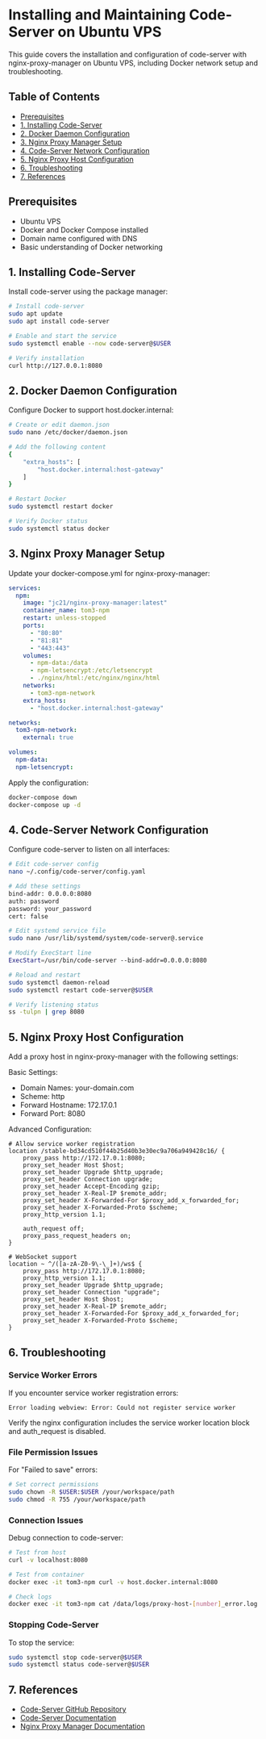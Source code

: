 # Installing and Maintaining Code-Server on Ubuntu VPS

This guide covers the installation and configuration of code-server with nginx-proxy-manager on Ubuntu VPS, including Docker network setup and troubleshooting.

## Table of Contents

- [Prerequisites](#prerequisites)
- [1. Installing Code-Server](#1.%20Installing%20Code-server)
- [2. Docker Daemon Configuration](#2-docker-daemon-configuration)
- [3. Nginx Proxy Manager Setup](#3-nginx-proxy-manager-setup)
- [4. Code-Server Network Configuration](#4-code-server-network-configuration)
- [5. Nginx Proxy Host Configuration](#5-nginx-proxy-host-configuration)
- [6. Troubleshooting](#6-troubleshooting)
- [7. References](#7-references)

## Prerequisites

- Ubuntu VPS
- Docker and Docker Compose installed
- Domain name configured with DNS
- Basic understanding of Docker networking

## 1. Installing Code-Server

Install code-server using the package manager:

```bash
# Install code-server
sudo apt update
sudo apt install code-server

# Enable and start the service
sudo systemctl enable --now code-server@$USER

# Verify installation
curl http://127.0.0.1:8080
```

## 2. Docker Daemon Configuration

Configure Docker to support host.docker.internal:

```bash
# Create or edit daemon.json
sudo nano /etc/docker/daemon.json

# Add the following content
{
    "extra_hosts": [
        "host.docker.internal:host-gateway"
    ]
}

# Restart Docker
sudo systemctl restart docker

# Verify Docker status
sudo systemctl status docker
```

## 3. Nginx Proxy Manager Setup

Update your docker-compose.yml for nginx-proxy-manager:

```yaml
services:
  npm:
    image: "jc21/nginx-proxy-manager:latest"
    container_name: tom3-npm
    restart: unless-stopped
    ports:
      - "80:80"
      - "81:81"
      - "443:443"
    volumes:
      - npm-data:/data
      - npm-letsencrypt:/etc/letsencrypt
      - ./nginx/html:/etc/nginx/nginx/html
    networks:
      - tom3-npm-network
    extra_hosts:
      - "host.docker.internal:host-gateway"

networks:
  tom3-npm-network:
    external: true

volumes:
  npm-data:
  npm-letsencrypt:
```

Apply the configuration:

```bash
docker-compose down
docker-compose up -d
```

## 4. Code-Server Network Configuration

Configure code-server to listen on all interfaces:

```bash
# Edit code-server config
nano ~/.config/code-server/config.yaml

# Add these settings
bind-addr: 0.0.0.0:8080
auth: password
password: your_password
cert: false

# Edit systemd service file
sudo nano /usr/lib/systemd/system/code-server@.service

# Modify ExecStart line
ExecStart=/usr/bin/code-server --bind-addr=0.0.0.0:8080

# Reload and restart
sudo systemctl daemon-reload
sudo systemctl restart code-server@$USER

# Verify listening status
ss -tulpn | grep 8080
```

## 5. Nginx Proxy Host Configuration

Add a proxy host in nginx-proxy-manager with the following settings:

Basic Settings:

- Domain Names: your-domain.com
- Scheme: http
- Forward Hostname: 172.17.0.1
- Forward Port: 8080

Advanced Configuration:

```nginx
# Allow service worker registration
location /stable-bd34cd510f44b25d40b3e30ec9a706a949428c16/ {
    proxy_pass http://172.17.0.1:8080;
    proxy_set_header Host $host;
    proxy_set_header Upgrade $http_upgrade;
    proxy_set_header Connection upgrade;
    proxy_set_header Accept-Encoding gzip;
    proxy_set_header X-Real-IP $remote_addr;
    proxy_set_header X-Forwarded-For $proxy_add_x_forwarded_for;
    proxy_set_header X-Forwarded-Proto $scheme;
    proxy_http_version 1.1;

    auth_request off;
    proxy_pass_request_headers on;
}

# WebSocket support
location ~ ^/([a-zA-Z0-9\-\_]+)/ws$ {
    proxy_pass http://172.17.0.1:8080;
    proxy_http_version 1.1;
    proxy_set_header Upgrade $http_upgrade;
    proxy_set_header Connection "upgrade";
    proxy_set_header Host $host;
    proxy_set_header X-Real-IP $remote_addr;
    proxy_set_header X-Forwarded-For $proxy_add_x_forwarded_for;
    proxy_set_header X-Forwarded-Proto $scheme;
}
```

## 6. Troubleshooting

### Service Worker Errors

If you encounter service worker registration errors:

```
Error loading webview: Error: Could not register service worker
```

Verify the nginx configuration includes the service worker location block and auth_request is disabled.

### File Permission Issues

For "Failed to save" errors:

```bash
# Set correct permissions
sudo chown -R $USER:$USER /your/workspace/path
sudo chmod -R 755 /your/workspace/path
```

### Connection Issues

Debug connection to code-server:

```bash
# Test from host
curl -v localhost:8080

# Test from container
docker exec -it tom3-npm curl -v host.docker.internal:8080

# Check logs
docker exec -it tom3-npm cat /data/logs/proxy-host-[number]_error.log
```

### Stopping Code-Server

To stop the service:

```bash
sudo systemctl stop code-server@$USER
sudo systemctl status code-server@$USER
```

## 7. References

- [Code-Server GitHub Repository](https://github.com/coder/code-server)
- [Code-Server Documentation](https://coder.com/docs/code-server/latest)
- [Nginx Proxy Manager Documentation](https://nginxproxymanager.com/)
